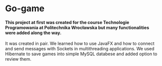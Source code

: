 # Go-game
#### This project at first was created for the course Technologie Programowania at Politechnika Wrocławska but many functionalities were added along the way.

It was created in pair. We learned how to use JavaFX and how to connect and send messages with Sockets in multithreading applications.
We used Hibernate to save games into simple MySQL databese and added option to review them.
